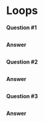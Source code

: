 # Loops

**Question #1**
```
```
**Answer**
```
```
**Question #2**
```
```
**Answer**
```
```
**Question #3**
```
```
**Answer**
```
```
